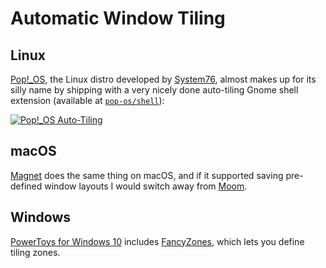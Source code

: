 # Automatic Window Tiling

## Linux

[Pop!_OS][popos], the Linux distro developed by [System76][system76], almost makes up for its silly name by shipping with a very nicely done auto-tiling Gnome shell extension (available at [`pop-os/shell`](https://github.com/pop-os/shell)):

[![Pop!_OS Auto-Tiling](https://img.youtube.com/vi/-fltwBKsMY0/0.jpg)](https://www.youtube.com/watch?v=-fltwBKsMY0)

## macOS

[Magnet][magnet] does the same thing on macOS, and if it supported saving pre-defined window layouts I would switch away from [Moom][moom].

## Windows

[PowerToys for Windows 10][ptoys] includes [FancyZones](https://github.com/microsoft/PowerToys/tree/master/src/modules/fancyzones), which lets you define tiling zones.

[ptoys]: https://github.com/microsoft/PowerToys
[moom]: https://manytricks.com/moom
[magnet]: https://magnet.crowdcafe.com
[popos]: https://pop.system76.com
[system76]: https://system76.com